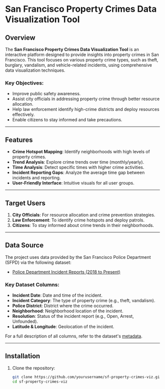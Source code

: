 # San Francisco Property Crimes Data Visualization Tool

## Overview
The **San Francisco Property Crimes Data Visualization Tool** is an interactive platform designed to provide insights into property crimes in San Francisco. This tool focuses on various property crime types, such as theft, burglary, vandalism, and vehicle-related incidents, using comprehensive data visualization techniques. 

### Key Objectives:
- Improve public safety awareness.
- Assist city officials in addressing property crime through better resource allocation.
- Help law enforcement identify high-crime districts and deploy resources effectively.
- Enable citizens to stay informed and take precautions.

---

## Features
- **Crime Hotspot Mapping**: Identify neighborhoods with high levels of property crimes.
- **Trend Analysis**: Explore crime trends over time (monthly/yearly).
- **Time Analysis**: Detect specific times with higher crime activities.
- **Incident Reporting Gaps**: Analyze the average time gap between incidents and reporting.
- **User-Friendly Interface**: Intuitive visuals for all user groups.

---

## Target Users
1. **City Officials**: For resource allocation and crime prevention strategies.
2. **Law Enforcement**: To identify crime hotspots and deploy patrols.
3. **Citizens**: To stay informed about crime trends in their neighborhoods.

---

## Data Source
The project uses data provided by the San Francisco Police Department (SFPD) via the following dataset:
- [Police Department Incident Reports (2018 to Present)](https://data.sfgov.org/Public-Safety/Police-Department-Incident-Reports-2018-to-Present/wg3w-h783)

### Key Dataset Columns:
- **Incident Date**: Date and time of the incident.
- **Incident Category**: The type of property crime (e.g., theft, vandalism).
- **Police District**: District where the crime occurred.
- **Neighborhood**: Neighborhood location of the incident.
- **Resolution**: Status of the incident report (e.g., Open, Arrest, Unfounded).
- **Latitude & Longitude**: Geolocation of the incident.

For a full description of all columns, refer to the dataset's [metadata](https://data.sfgov.org/Public-Safety/Police-Department-Incident-Reports-2018-to-Present/wg3w-h783/about_data).

---

## Installation
1. Clone the repository:
   ```bash
   git clone https://github.com/yourusername/sf-property-crimes-viz.git
   cd sf-property-crimes-viz
